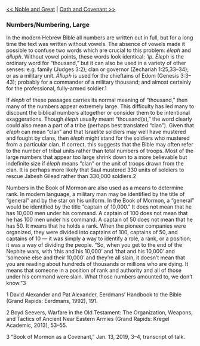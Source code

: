 [<< Noble and Great](Noble%20and%20Great.md)  |  [Oath and Covenant >>](Oath%20and%20Covenant.md)

### Numbers/Numbering, Large
In the modern Hebrew Bible all numbers are written out in full, but for a long time the text was written without vowels. The absence of vowels made it possible to confuse two words which are crucial to this problem: *èleph* and *àlluph*. Without vowel points, these words look identical: *’lp. Èleph* is the ordinary word for “thousand,” but it can also be used in a variety of other senses: e.g. family (Judges 3:2); clan or governor (Zechariah 1:25,33–34); or as a military unit. *Àlluph* is used for the chieftains of Edom (Genesis 3:3–43); probably for a commander of a military thousand; and almost certainly for the professional, fully-armed soldier.1

If *èleph* of these passages carries its normal meaning of “thousand,” then many of the numbers appear extremely large. This difficulty has led many to discount the biblical numbers altogether or consider them to be intentional exaggerations. Though *èleph* usually meant “thousand(s),” the word clearly could also mean a part of a tribe (perhaps best translated “clan”). Given that *èleph* can mean “clan” and that Israelite soldiers may well have mustered and fought by clans, then *èleph* might stand for the soldiers who mustered from a particular clan. If correct, this suggests that the Bible may often refer to the number of tribal units rather than total numbers of troops. Most of the large numbers that appear too large shrink down to a more believable but indefinite size if *èleph* means “clan” or the unit of troops drawn from the clan. It is perhaps more likely that Saul mustered 330 units of soldiers to rescue Jabesh Gilead rather than 330,000 soldiers.2

Numbers in the Book of Mormon are also used as a means to determine rank. In modern language, a military man may be identified by the title of “general” and by the star on his uniform. In the Book of Mormon, a “general” would be identified by the title “captain of 10,000.” It does not mean that he has 10,000 men under his command. A captain of 100 does not mean that he has 100 men under his command. A captain of 50 does not mean that he has 50. It means that he holds a rank. When the pioneer companies were organized, they were divided into captains of 100, captains of 50, and captains of 10 — it was simply a way to identify a role, a rank, or a position; it was a way of dividing the people. “So, when you get to the end of the Nephite wars, with ‘this and his 10,000’ and ‘that and his 10,000’ and ‘someone else and their 10,000’ and they’re all slain, it doesn’t mean that you are reading about hundreds of thousands or millions who are dying. It means that someone in a position of rank and authority and all of those under his command were slain. What those numbers amounted to, we don’t know.”3



1 David Alexander and Pat Alexander, Eerdmans’ Handbook to the Bible (Grand Rapids: Eerdmans, 1992), 191.


2 Boyd Seevers, Warfare in the Old Testament: The Organization, Weapons, and Tactics of Ancient Near Eastern Armies (Grand Rapids: Kregel Academic, 2013), 53–55.


3  “Book of Mormon as a Covenant,” Jan. 13, 2019, 3–4, transcript of talk.